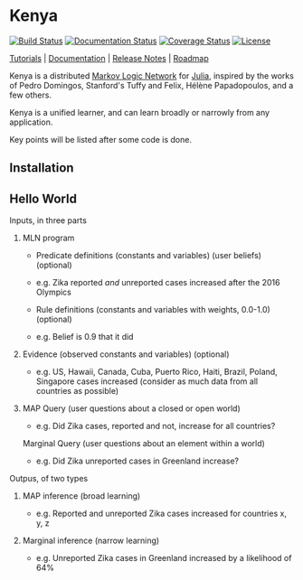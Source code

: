 # Kenya

[![Build Status](https://travis-ci.org/hpoit/Kenya.jl.svg?branch=master)](https://travis-ci.org/hpoit/Kenya.jl)
[![Documentation Status](https://readthedocs.org/projects/kenyajl/badge/?version=latest)](http://kenyajl.readthedocs.org/)
[![Coverage Status](https://img.shields.io/coveralls/hpoit/Kenya.jl.svg?style=flat)](https://coveralls.io/r/hpoit/Kenya.jl?branch=master)
[![License](http://img.shields.io/badge/license-MIT-brightgreen.svg?style=flat)](LICENSE.md)

[Tutorials](http://kenyajl.readthedocs.org/en/latest/#tutorials) | [Documentation](http://kenyajl.readthedocs.org/) | [Release Notes](NEWS.md) | [Roadmap](https://github.com/hpoit/Kenya.jl/issues/1)

Kenya is a distributed [Markov Logic Network](https://en.wikipedia.org/wiki/Markov_logic_network) for [Julia](http://julialang.org/), inspired by the works of Pedro Domingos, Stanford's Tuffy and Felix, Hélène Papadopoulos, and a few others.

Kenya is a unified learner, and can learn broadly or narrowly from any application.

Key points will be listed after some code is done.

## Installation

## Hello World

Inputs, in three parts

1. MLN program
   * Predicate definitions (constants and variables) (user beliefs) (optional) 
   * e.g. Zika reported *and* unreported cases increased after the 2016 Olympics
  
   * Rule definitions (constants and variables with weights, 0.0-1.0) (optional) 
   * e.g. Belief is 0.9 that it did
  
2. Evidence (observed constants and variables) (optional) 
   * e.g. US, Hawaii, Canada, Cuba, Puerto Rico, Haiti, Brazil, Poland, Singapore     cases increased (consider as much data from all countries as possible)

3. MAP Query (user questions about a closed or open world) 
   * e.g. Did Zika cases, reported and not, increase for all countries?
   
   Marginal Query (user questions about an element within a world) 
   * e.g. Did Zika unreported cases in Greenland increase?

Outpus, of two types

1. MAP inference (broad learning)
   * e.g. Reported and unreported Zika cases increased for countries x, y, z
   
2. Marginal inference (narrow learning) 
   * e.g. Unreported Zika cases in Greenland increased by a likelihood of 64%
